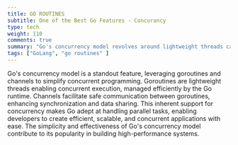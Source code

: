 ```yaml
---
title: GO ROUTINES
subtitle: One of the Best Go Features - Concurancy
type: tech
weight: 110
comments: true
summary: "Go's concurrency model revolves around lightweight threads called goroutines and communication through channels. "
tags: ["GoLang", "go routines" ]
---
```


Go's concurrency model is a standout feature, leveraging goroutines and channels to simplify concurrent programming. Goroutines are lightweight threads enabling concurrent execution, managed efficiently by the Go runtime. Channels facilitate safe communication between goroutines, enhancing synchronization and data sharing. This inherent support for concurrency makes Go adept at handling parallel tasks, enabling developers to create efficient, scalable, and concurrent applications with ease. The simplicity and effectiveness of Go's concurrency model contribute to its popularity in building high-performance systems.

